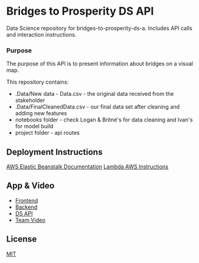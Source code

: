 # Bridges to Prosperity DS API
Data Science repository for bridges-to-prosperity-ds-a. Includes API calls and interaction instructions. 

### Purpose
The purpose of this API is to present information about bridges on a visual map. 

This repository contains:
* .Data/New data - Data.csv - the original data received from the stakeholder
* .Data/FinalCleanedData.csv - our final data set after cleaning and adding new features
* notebooks folder - check Logan & Britné's for data cleaning and Ivan's for model build
* project folder - api routes


## Deployment Instructions

[AWS Elastic Beanstalk Documentation](https://docs.aws.amazon.com/elasticbeanstalk/latest/dg/eb-cli3-install.html)
[Lambda AWS Instructions](https://docs.labs.lambdaschool.com/data-science/tech/aws-elastic-beanstalk)


##  App & Video
* [Frontend](https://www.28a.bridgestoprosperity.dev/)
* [Backend](https://bridges-a-api.herokuapp.com/)
* [DS API](https://a-ds.bridgestoprosperity.dev/)
* [Team Video](https://youtu.be/szCUG177M44)



## License
[MIT](https://choosealicense.com/licenses/mit/)
